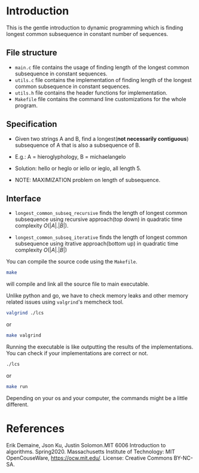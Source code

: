 # Introduction
This is the gentle introduction to dynamic programming which is finding longest common subsequence in constant number of sequences. 

## File structure

- `main.c` file contains the usage of finding length of the longest common subsequence in constant sequences.
- `utils.c` file contains the implementation of finding length of the longest common subsequence in constant sequences.
- `utils.h` file contains the header functions for implementation.
- `Makefile` file contains the command line customizations for the whole program.

## Specification

- Given two strings A and B, find a longest(**not necessarily contiguous**) subsequence of A that is also a subsequence of B.

- E.g.:  A = hieroglyphology, B = michaelangelo

- Solution: hello or heglo or iello or ieglo, all length 5.

- NOTE: MAXIMIZATION problem on length of subsequence.

## Interface

- `longest_common_subseq_recursive` finds the length of longest common subsequence using recursive approach(top down) in quadratic time complexity $O(|A|. |B|)$.

- `longest_common_subseq_iterative` finds the length of longest common subsequence using itrative approach(bottom up) in quadratic time complexity $O(|A|. |B|)$

You can compile the source code using the `Makefile`.

```bash
make
```
will compile and link all the source file to main executable.

Unlike python and go, we have to check memory leaks and other memory related issues using `valgrind`'s memcheck tool.

```bash
valgrind ./lcs
```
or
```bash
make valgrind
```

Running the executable is like outputting the results of the implementations. You can check if your implementations are correct or not.

```bash
./lcs
```
or
```bash
make run
```
Depending on your os and your computer, the commands might be a little different.

# References
Erik Demaine, Json Ku, Justin Solomon.MIT 6006 Introduction to algorithms. Spring2020. Massachusetts Institute of Technology: MIT OpenCouseWare, https://ocw.mit.edu/. License: Creative Commons BY-NC-SA.
